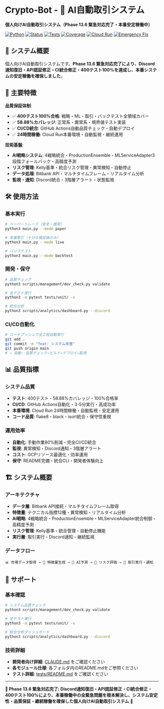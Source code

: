 # Crypto-Bot - 🚀 AI自動取引システム

**個人向けAI自動取引システム（Phase 13.6 緊急対応完了・本番安定稼働中）**

[![Python](https://img.shields.io/badge/python-3.11-blue)](https://python.org) [![Status](https://img.shields.io/badge/status-本番安定稼働中-success)](CLAUDE.md) [![Tests](https://img.shields.io/badge/tests-400%20passed%20100%25-success)](tests/) [![Coverage](https://img.shields.io/badge/coverage-58.88%25-green)](coverage-reports/) [![Cloud Run](https://img.shields.io/badge/Cloud%20Run-24時間稼働-success)](https://console.cloud.google.com/run) [![Emergency Fix](https://img.shields.io/badge/Emergency%20Fix-完了-success)](docs/開発計画/開発履歴.md)

## 🎯 システム概要

個人向けAI自動取引システムです。**Phase 13.6 緊急対応完了により、Discord通知復旧・API認証修正・CI統合修正・400テスト100%を達成し、本番システムの安定稼働を確保しました**。

## 🎯 主要特徴

**品質保証体制**:
- ✅ **400テスト100%合格**: 戦略・ML・取引・バックテスト全領域カバー
- ✅ **58.88%カバレッジ**: 正常系・異常系・境界値テスト実装
- ✅ **CI/CD統合**: GitHub Actions自動品質チェック・自動デプロイ
- ✅ **24時間稼働**: Cloud Run本番環境・自動監視・継続運用

**技術基盤**:
- **AI戦略システム**: 4戦略統合・ProductionEnsemble・MLServiceAdapter3段階フォールバック・高精度予測
- **リスク管理**: Kelly基準・統合リスク管理・異常検知・自動停止
- **データ処理**: Bitbank API・マルチタイムフレーム・リアルタイム分析
- **監視・通知**: Discord統合・3階層アラート・状態監視

## 🛠️ 使用方法

### **基本実行**
```bash
# ペーパートレード（安全・推奨）
python3 main.py --mode paper

# 本番取引（十分な検証後のみ）
python3 main.py --mode live

# バックテスト
python3 main.py --mode backtest
```

### **開発・保守**
```bash
# 品質チェック
python3 scripts/management/dev_check.py validate

# 全テスト実行
python3 -m pytest tests/unit/ -v

# 統合分析
python3 scripts/analytics/dashboard.py --discord
```

### **CI/CD自動化**
```bash
# コードプッシュで全工程自動実行
git add .
git commit -m "feat: システム改善"
git push origin main
# → 自動: 品質チェック→ビルド→デプロイ→監視
```

## 📊 品質指標

### **システム品質**
- **テスト**: 400テスト・58.88%カバレッジ・100%合格率
- **CI/CD**: GitHub Actions自動化・3-5分実行・高成功率
- **本番環境**: Cloud Run 24時間稼働・自動監視・安定運用
- **コード品質**: flake8・black・isort統合・保守性重視

### **運用効率**
- **自動化**: 手動作業80%削減・完全CI/CD統合
- **監視**: 異常検知・Discord通知・3階層アラート
- **コスト**: GCPリソース最適化・効率運用
- **保守**: README完備・統合CLI・開発者体験向上

## 🏗️ システム概要

### **アーキテクチャ**
- **データ層**: Bitbank API接続・マルチタイムフレーム取得
- **特徴量**: テクニカル指標12種・異常検知・リアルタイム分析  
- **AI戦略**: 4戦略統合・ProductionEnsemble・MLServiceAdapter統合制御・高精度予測
- **リスク管理**: Kelly基準・統合管理・自動停止機能
- **実行層**: 取引実行・Discord通知・継続監視

### **データフロー**
```
📊 市場データ取得 → 🔢 特徴量生成 → 🤖 AI予測 → 💼 リスク評価 → 📡 取引実行・通知
```

## 🔧 サポート

### **基本確認**
```bash
# システム品質チェック
python3 scripts/management/dev_check.py validate

# 全テスト実行
python3 -m pytest tests/unit/ -v

# 統合分析ダッシュボード
python3 scripts/analytics/dashboard.py --discord
```

### **技術詳細**
- **開発者向け詳細**: [CLAUDE.md](CLAUDE.md) をご確認ください
- **各モジュール仕様**: 各フォルダ内のREADME.mdをご参照ください
- **テスト詳細**: [tests/README.md](tests/README.md) をご確認ください

---

**🚀 Phase 13.6 緊急対応完了: Discord通知復旧・API認証修正・CI統合修正・400テスト100%により、本番稼働中の全緊急問題を根本解決し、システム安定性・品質保証・継続稼働を確保した個人向けAI自動取引システム** 🎉